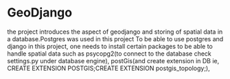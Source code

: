 # GeoDjango
the project introduces the aspect of geodjango and storing of spatial data in a database.Postgres was used in this project
To be able to use postgres and django in this project, one needs to install certain packages to be able to handle spatial data
such as psycopg2(to connect to the database check settings.py under database engine), postGis(and create extension in DB ie, CREATE EXTENSION POSTGIS;CREATE EXTENSION postgis_topology;), 

